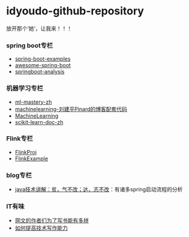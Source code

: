 # idyoudo-github-repository
放开那个’她‘，让我来！！！

### spring boot专栏
- [spring-boot-examples](https://github.com/ityouknow/spring-boot-examples)
- [awesome-spring-boot](https://github.com/ityouknow/awesome-spring-boot)
- [springboot-analysis](https://github.com/fangjian0423/springboot-analysis)

### 机器学习专栏
- [ml-mastery-zh](https://github.com/apachecn/ml-mastery-zh)
- [machinelearning-刘建平Pinard的博客配套代码](https://github.com/ljpzzz/machinelearning)
- [MachineLearning](https://github.com/apachecn/AiLearning)
- [scikit-learn-doc-zh](https://github.com/apachecn/scikit-learn-doc-zh)

### Flink专栏
- [FlinkProj](https://github.com/xuwei517/FlinkProj)
- [FlinkExample](https://github.com/xuwei517/FlinkExample)

### blog专栏
- [java技术讲解：贫，气不改；达，志不改](https://blog.wangqi.love/archives/page)：有诸多spring启动流程的分析

### IT有味
- [网文的作者们为了写书能有多拼](https://www.zhihu.com/question/321561767/answer/666217488)
- [如何提高技术写作能力](https://www.zhihu.com/question/21853187/answer/26499593)
